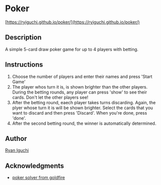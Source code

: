 # Poker
[https://ryiguchi.github.io/poker/](https://ryiguchi.github.io/poker/)
## Description
A simple 5-card draw poker game for up to 4 players with betting.  
## Instructions  
1. Choose the number of players and enter their names and press 'Start Game'
2. The player whos turn it is, is shown brighter than the other players. During the betting rounds, any player can press 'show' to see their cards. 
Don't let the other players see!  
3. After the betting round, eaech player takes turns discarding.  Again, the plyer whose turn it is will be shown brighter. Select the cards that 
you want to discard and then press 'Discard'.  When you're done, press 'done'.
4. After the second betting round, the winner is automatically determined.  
## Author  
[Ryan Iguchi](https://github.com/Ryiguchi)
## Acknowledgments
* [poker solver from goldfire](https://github.com/goldfire/pokersolver)
